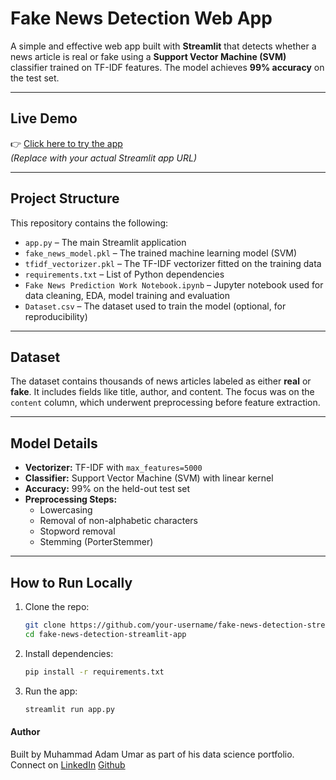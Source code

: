 # Fake News Detection Web App

A simple and effective web app built with **Streamlit** that detects whether a news article is real or fake using a **Support Vector Machine (SVM)** classifier trained on TF-IDF features. The model achieves **99% accuracy** on the test set.

---

## Live Demo

👉 [Click here to try the app](https://your-username.streamlit.app)  
*(Replace with your actual Streamlit app URL)*

---

## Project Structure

This repository contains the following:

- `app.py` – The main Streamlit application  
- `fake_news_model.pkl` – The trained machine learning model (SVM)  
- `tfidf_vectorizer.pkl` – The TF-IDF vectorizer fitted on the training data  
- `requirements.txt` – List of Python dependencies  
- `Fake News Prediction Work Notebook.ipynb` – Jupyter notebook used for data cleaning, EDA, model training and evaluation  
- `Dataset.csv` – The dataset used to train the model (optional, for reproducibility)

---

## Dataset

The dataset contains thousands of news articles labeled as either **real** or **fake**. It includes fields like title, author, and content. The focus was on the `content` column, which underwent preprocessing before feature extraction.

---

## Model Details

- **Vectorizer:** TF-IDF with `max_features=5000`  
- **Classifier:** Support Vector Machine (SVM) with linear kernel  
- **Accuracy:** 99% on the held-out test set  
- **Preprocessing Steps:**
  - Lowercasing  
  - Removal of non-alphabetic characters  
  - Stopword removal  
  - Stemming (PorterStemmer)

---

## How to Run Locally

1. Clone the repo:
   ```bash
   git clone https://github.com/your-username/fake-news-detection-streamlit-app.git
   cd fake-news-detection-streamlit-app
   
2. Install dependencies:
   ```bash
   pip install -r requirements.txt

3. Run the app:
   ```bash
   streamlit run app.py

#### Author
Built by Muhammad Adam Umar as part of his data science portfolio.
Connect on [LinkedIn](https://www.linkedin.com/in/muhammad-adam-umar-26baaa2b5/)
[Github](https://github.com/MAdamUmar/)
